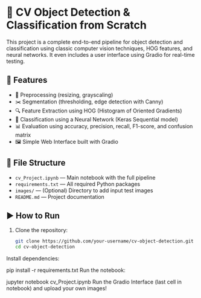 # 🧠 CV Object Detection & Classification from Scratch

This project is a complete end-to-end pipeline for object detection and classification using classic computer vision techniques, HOG features, and neural networks. It even includes a user interface using Gradio for real-time testing.

## 📌 Features

- 🔄 Preprocessing (resizing, grayscaling)
- ✂️ Segmentation (thresholding, edge detection with Canny)
- 🔍 Feature Extraction using HOG (Histogram of Oriented Gradients)
- 🧠 Classification using a Neural Network (Keras Sequential model)
- 📊 Evaluation using accuracy, precision, recall, F1-score, and confusion matrix
- 🖼️ Simple Web Interface built with Gradio

## 📁 File Structure

- `cv_Project.ipynb` — Main notebook with the full pipeline
- `requirements.txt` — All required Python packages
- `images/` — (Optional) Directory to add input test images
- `README.md` — Project documentation

## ▶️ How to Run

1. Clone the repository:
   ```bash
   git clone https://github.com/your-username/cv-object-detection.git
   cd cv-object-detection
   ```
Install dependencies:

pip install -r requirements.txt
Run the notebook:


jupyter notebook cv_Project.ipynb
Run the Gradio Interface (last cell in notebook) and upload your own images!

